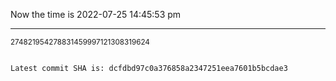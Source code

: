 Now the time is 2022-07-25 14:45:53 pm

---

<small>274821954278831459997121308319624</small>

```txt

Latest commit SHA is: dcfdbd97c0a376858a2347251eea7601b5bcdae3
```
